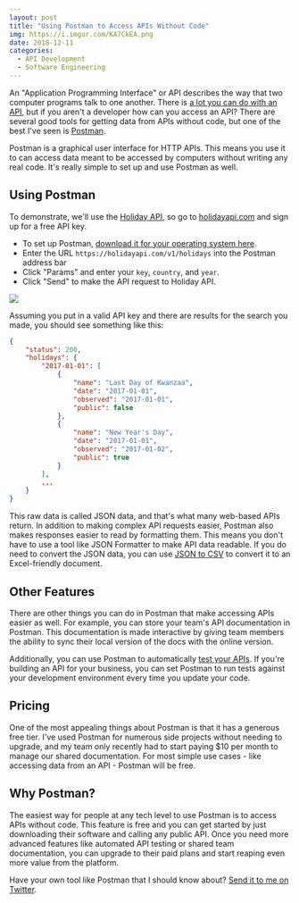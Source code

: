```yaml
---
layout: post
title: "Using Postman to Access APIs Without Code"
img: https://i.imgur.com/KA7CkEA.png
date: 2018-12-11
categories: 
  - API Development
  - Software Engineering
---
```


An "Application Programming Interface" or API describes the way that two computer programs talk to one another. There is [a lot you can do with an API](/posts/api-development), but if you aren't a developer how can you access an API? There are several good tools for getting data from APIs without code, but one of the best I've seen is [Postman](https://www.postman.com/).

Postman is a graphical user interface for HTTP APIs. This means you use it to can access data meant to be accessed by computers without writing any real code. It's really simple to set up and use Postman as well.

## Using Postman

To demonstrate, we'll use the [Holiday API](https://holidayapi.com/), so go to [holidayapi.com](https://holidayapi.com/) and sign up for a free API key.

- To set up Postman, [download it for your operating system here](https://www.getpostman.com/apps).
- Enter the URL `https://holidayapi.com/v1/holidays` into the Postman address bar
- Click "Params" and enter your `key`, `country`, and `year`.
- Click "Send" to make the API request to Holiday API.

![](https://i.imgur.com/B63DsOZ.png)

Assuming you put in a valid API key and there are results for the search you made, you should see something like this:

```json
{
    "status": 200,
    "holidays": {
        "2017-01-01": [
            {
                "name": "Last Day of Kwanzaa",
                "date": "2017-01-01",
                "observed": "2017-01-01",
                "public": false
            },
            {
                "name": "New Year's Day",
                "date": "2017-01-01",
                "observed": "2017-01-02",
                "public": true
            }
        ],
        ...
	}
}
```

This raw data is called JSON data, and that's what many web-based APIs return. In addition to making complex API requests easier, Postman also makes responses easier to read by formatting them. This means you don't have to use a tool like JSON Formatter to make API data readable. If you do need to convert the JSON data, you can use [JSON to CSV](https://json-csv.com/) to convert it to an Excel-friendly document.

## Other Features

There are other things you can do in Postman that make accessing APIs easier as well. For example, you can store your team's API documentation in Postman. This documentation is made interactive by giving team members the ability to sync their local version of the docs with the online version.

Additionally, you can use Postman to automatically [test your APIs](/posts/api-strat-2017-presentation). If you're building an API for your business, you can set Postman to run tests against your development environment every time you update your code.

## Pricing

One of the most appealing things about Postman is that it has a generous free tier. I've used Postman for numerous side projects without needing to upgrade, and my team only recently had to start paying $10 per month to manage our shared documentation. For most simple use cases - like accessing data from an API - Postman will be free.

## Why Postman?

The easiest way for people at any tech level to use Postman is to access APIs without code. This feature is free and you can get started by just downloading their software and calling any public API. Once you need more advanced features like automated API testing or shared team documentation, you can upgrade to their paid plans and start reaping even more value from the platform.

Have your own tool like Postman that I should know about? [Send it to me on Twitter](https://twitter.com/karllhughes).
